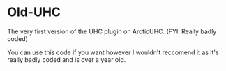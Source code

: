 # Old-UHC

The very first version of the UHC plugin on ArcticUHC. (FYI: Really badly coded)

You can use this code if you want however I wouldn't reccomend it as it's really badly coded and is over a year old.
